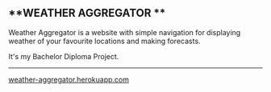 **WEATHER AGGREGATOR **
-------------

Weather Aggregator is a website with simple navigation for displaying weather of your favourite locations and making forecasts.

It's my Bachelor Diploma Project.

----------

[weather-aggregator.herokuapp.com](https://weather-aggregator.herokuapp.com/)
